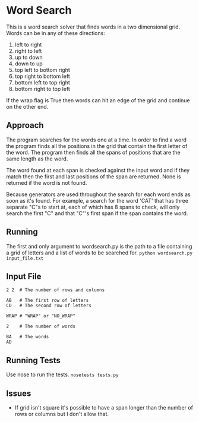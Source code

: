 Word Search
===========

This is a word search solver that finds words in a two dimensional grid. Words
can be in any of these directions:

1) left to right
2) right to left
3) up to down
4) down to up
5) top left to bottom right
6) top right to bottom left
7) bottom left to top right
8) bottom right to top left

If the wrap flag is True then words can hit an edge of the grid and continue on
the other end.


Approach
---------
The program searches for the words one at a time. In order to find a word the
program finds all the positions in the grid that contain the first letter of the
word. The program then finds all the spans of positions that are the same
length as the word.


The word found at each span is checked against the input word and if they match
then the first and last positions of the span are returned. None is returned if
the word is not found.

Because generators are used throughout the search for each word ends as soon as
it's found. For example, a search for the word 'CAT' that has three separate
"C"s to start at, each of which has 8 spans to check, will only search the first
"C" and that "C"'s first span if the span contains the word.


Running
-------
The first and only argument to wordsearch.py is the path to a file containing 
a grid of letters and a list of words to be searched for.
```python wordsearch.py input_file.txt```


Input File
----------
```
2 2  # The number of rows and columns

AB   # The first row of letters
CD   # The second row of letters

WRAP # "WRAP" or "NO_WRAP"

2    # The number of words

BA   # The words
AD
```


Running Tests
-------------
Use nose to run the tests.
```nosetests tests.py```


Issues
------
* If grid isn't square it's possible to have a span longer than the number
  of rows or columns but I don't allow that.
